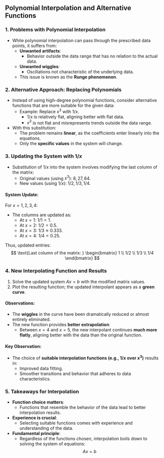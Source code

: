 ## Polynomial Interpolation and Alternative Functions

### 1. Problems with Polynomial Interpolation
- While polynomial interpolation can pass through the prescribed data points, it suffers from:
  - **Unwanted artifacts**:
    - Behavior outside the data range that has no relation to the actual data.
  - **Unwanted wiggles**:
    - Oscillations not characteristic of the underlying data.
  - This issue is known as the **Runge phenomenon**.

### 2. Alternative Approach: Replacing Polynomials
- Instead of using high-degree polynomial functions, consider alternative functions that are more suitable for the given data:
  - Example: Replace $x^3$ with $1/x$.
    - $1/x$ is relatively flat, aligning better with flat data.
    - $x^3$ is not flat and misrepresents trends outside the data range.
- With this substitution:
  - The problem remains **linear**, as the coefficients enter linearly into the equations.
  - Only the **specific values** in the system will change.

### 3. Updating the System with $1/x$
- Substitution of $1/x$ into the system involves modifying the last column of the matrix:
  - Original values (using $x^3$): $8, 27, 64$.
  - New values (using $1/x$): $1/2, 1/3, 1/4$.

#### System Update:
For $x = 1, 2, 3, 4$:
- The columns are updated as:
  - At $x = 1$: $1/1 = 1$.
  - At $x = 2$: $1/2 = 0.5$.
  - At $x = 3$: $1/3 \approx 0.333$.
  - At $x = 4$: $1/4 = 0.25$.

Thus, updated entries:
$$
\text{Last column of the matrix: } \begin{bmatrix} 1 \\ 1/2 \\ 1/3 \\ 1/4 \end{bmatrix}
$$

### 4. New Interpolating Function and Results
1. Solve the updated system $Ax = b$ with the modified matrix values.
2. Plot the resulting function; the updated interpolant appears as a **green curve**.

#### Observations:
- The **wiggles** in the curve have been dramatically reduced or almost entirely eliminated.
- The new function provides **better extrapolation**:
  - Between $x = 4$ and $x = 5$, the new interpolant continues **much more flatly**, aligning better with the data than the original function.

#### Key Observation:
- The choice of **suitable interpolation functions (e.g., $1/x$ over $x^3$)** results in:
  - Improved data fitting.
  - Smoother transitions and behavior that adheres to data characteristics.

### 5. Takeaways for Interpolation
- **Function choice matters**:
  - Functions that resemble the behavior of the data lead to better interpolation results.
- **Experience is crucial**:
  - Selecting suitable functions comes with experience and understanding of the data.
- **Fundamental principle**:
  - Regardless of the functions chosen, interpolation boils down to solving the system of equations:
    $$
    Ax = b
    $$